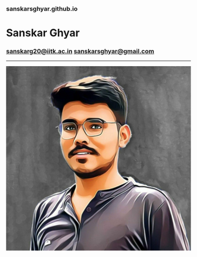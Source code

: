 ### sanskarsghyar.github.io
# Sanskar Ghyar
### sanskarg20@iitk.ac.in       sanskarsghyar@gmail.com
________________________________________________________________________________________________________________________________________________________________________
![alt text](https://github.com/Sanskarsghyar/sanskarsghyar.github.io/blob/main/sq.jpg?raw=true)

